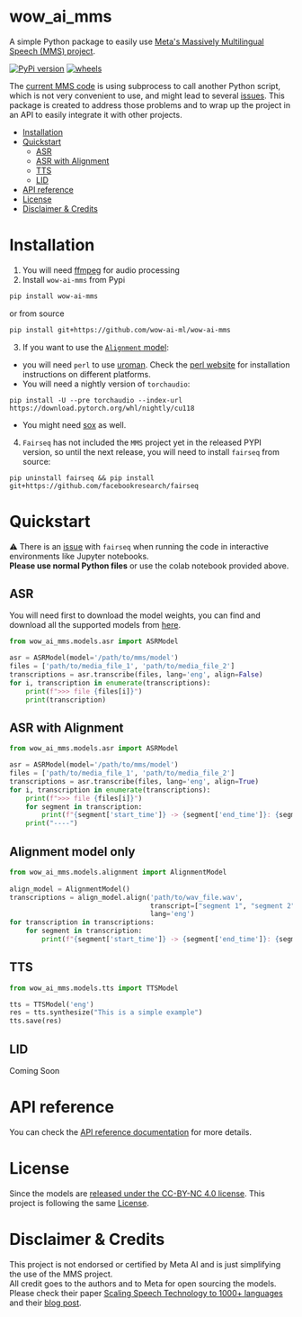 # wow_ai_mms

A simple Python package to easily use [Meta's Massively Multilingual Speech (MMS) project](https://github.com/facebookresearch/fairseq/tree/main/examples/mms). 

[![PyPi version](https://badgen.net/pypi/v/wow_ai_mms)](https://pypi.org/project/wow_ai_mms/)
[![wheels](#)](https://github.com/abdeladim-s/wow_ai_mms/actions/workflows/wheels.yml)

The [current MMS code](https://github.com/facebookresearch/fairseq/blob/main/examples/mms/asr/infer/mms_infer.py) is using subprocess to call another Python script, which is not very convenient to use, and might lead to several [issues](https://github.com/facebookresearch/fairseq/issues/5117).
This package is created to address those problems and to wrap up the project in an API to easily integrate it with other projects. 
<!-- TOC -->
* [Installation](#installation)
* [Quickstart](#quickstart)
  * [ASR](#asr)
  * [ASR with Alignment](#asr-with-alignment)
  * [TTS](#tts)
  * [LID](#lid)
* [API reference](#api-reference)
* [License](#license)
* [Disclaimer & Credits](#disclaimer--credits)
<!-- TOC -->
# Installation

1. You will need [ffmpeg](https://ffmpeg.org/download.html) for audio processing
2. Install `wow-ai-mms` from Pypi
```bash
pip install wow-ai-mms
```
or from source 
```bash
pip install git+https://github.com/wow-ai-ml/wow-ai-mms
```

3. If you want to use the [`Alignment` model](https://github.com/facebookresearch/fairseq/tree/main/examples/mms/data_prep):
* you will need `perl` to use [uroman](https://github.com/isi-nlp/uroman).
Check the [perl website]([perl](https://www.perl.org/get.html)) for installation instructions on different platforms.
* You will need a nightly version of `torchaudio`:
```shell
pip install -U --pre torchaudio --index-url https://download.pytorch.org/whl/nightly/cu118
```
* You might need [sox](https://arielvb.readthedocs.io/en/latest/docs/commandline/sox.html) as well.


4. `Fairseq` has not included the `MMS` project yet in the released PYPI version, so until the next release, you will need to install `fairseq` from source:
```shell
pip uninstall fairseq && pip install git+https://github.com/facebookresearch/fairseq
```

# Quickstart
:warning: There is an [issue](#) with `fairseq` when running the code in interactive environments like Jupyter notebooks.<br/>
**Please use normal Python files** or use the colab notebook provided above. 

## ASR 
You will need first to download the model weights, you can find and download all the supported models from [here](https://github.com/facebookresearch/fairseq/tree/main/examples/mms#asr).


```python
from wow_ai_mms.models.asr import ASRModel

asr = ASRModel(model='/path/to/mms/model')
files = ['path/to/media_file_1', 'path/to/media_file_2']
transcriptions = asr.transcribe(files, lang='eng', align=False)
for i, transcription in enumerate(transcriptions):
    print(f">>> file {files[i]}")
    print(transcription)
```

## ASR with Alignment

```python 
from wow_ai_mms.models.asr import ASRModel

asr = ASRModel(model='/path/to/mms/model')
files = ['path/to/media_file_1', 'path/to/media_file_2']
transcriptions = asr.transcribe(files, lang='eng', align=True)
for i, transcription in enumerate(transcriptions):
    print(f">>> file {files[i]}")
    for segment in transcription:
        print(f"{segment['start_time']} -> {segment['end_time']}: {segment['text']}")
    print("----")
```

## Alignment model only

```python 
from wow_ai_mms.models.alignment import AlignmentModel
    
align_model = AlignmentModel()
transcriptions = align_model.align('path/to/wav_file.wav', 
                                   transcript=["segment 1", "segment 2"],
                                   lang='eng')
for transcription in transcriptions:
    for segment in transcription:
        print(f"{segment['start_time']} -> {segment['end_time']}: {segment['text']}")
```

## TTS
```python 
from wow_ai_mms.models.tts import TTSModel

tts = TTSModel('eng')
res = tts.synthesize("This is a simple example")
tts.save(res)
```

## LID 
Coming Soon

# API reference
You can check the [API reference documentation](https://github.com/facebookresearch/fairseq) for more details.

# License
Since the models are [released under the CC-BY-NC 4.0 license](https://github.com/facebookresearch/fairseq/blob/main/examples/mms/README.md#license). 
This project is following the same [License](./LICENSE).

# Disclaimer & Credits
This project is not endorsed or certified by Meta AI and is just simplifying the use of the MMS project. 
<br/>
All credit goes to the authors and to Meta for open sourcing the models.
<br/>
Please check their paper [Scaling Speech Technology to 1000+ languages](https://research.facebook.com/publications/scaling-speech-technology-to-1000-languages/) and their [blog post](https://ai.facebook.com/blog/multilingual-model-speech-recognition/).
